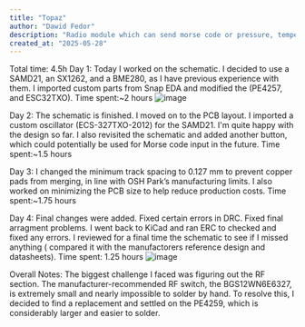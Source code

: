 ```yaml
---
title: "Topaz"
author: "Dawid Fedor"
description: "Radio module which can send morse code or pressure, temperature and humitidy"
created_at: "2025-05-28"
---
```

Total time: 4.5h
Day 1:
Today I worked on the schematic. I decided to use a SAMD21, an SX1262, and a BME280, as I have previous experience with them. I imported custom parts from Snap EDA and modified the (PE4257, and ESC32TXO).
Time spent:~2 hours
![image](https://github.com/user-attachments/assets/426dea85-c6ab-4282-aeb5-567c2c0c2165)


Day 2:
The schematic is finished. I moved on to the PCB layout. I imported a custom oscillator (ECS-327TXO-2012) for the SAMD21. I'm quite happy with the design so far.
I also revisited the schematic and added another button, which could potentially be used for Morse code input in the future.
Time spent:~1.5 hours

Day 3:
I changed the minimum track spacing to 0.127 mm to prevent copper pads from merging, in line with OSH Park’s manufacturing limits.
I also worked on minimizing the PCB size to help reduce production costs.
Time spent:~1.75 hours

Day 4:
Final changes were added. Fixed certain errors in DRC. Fixed final arragment problems. I went back to KiCad and ran ERC to checked and fixed any errors.
I reviewed for a final time the schematic to see if I missed anything ( compared it with the manufactorers reference design and datasheets). 
Time spent: 1.25 hours
![image](https://github.com/user-attachments/assets/9d6ee133-5bca-4c68-a8b3-d9f310b69f3c)


Overall Notes:
The biggest challenge I faced was figuring out the RF section. The manufacturer-recommended RF switch, the BGS12WN6E6327, is extremely small and nearly impossible to solder by hand.
To resolve this, I decided to find a replacement and settled on the PE4259, which is considerably larger and easier to solder.

